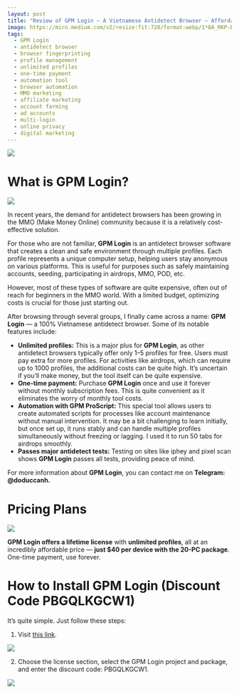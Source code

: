 ```yaml
---
layout: post
title: "Review of GPM Login — A Vietnamese Antidetect Browser — Affordable but Effective?"
image: https://miro.medium.com/v2/resize:fit:720/format:webp/1*8A_RKP-BsQ359oOGtkWVeA.png
tags: 
  - GPM Login
  - antidetect browser
  - browser fingerprinting
  - profile management
  - unlimited profiles
  - one-time payment
  - automation tool
  - browser automation
  - MMO marketing
  - affiliate marketing
  - account farming
  - ad accounts
  - multi-login
  - online privacy
  - digital marketing
---
```

![](https://miro.medium.com/v2/resize:fit:700/1*8A_RKP-BsQ359oOGtkWVeA.png)

# What is GPM Login?

![](https://miro.medium.com/v2/resize:fit:700/1*b-ZST_YeslQfFjI2qIDU3A.png)

In recent years, the demand for antidetect browsers has been growing in the MMO (Make Money Online) community because it is a relatively cost-effective solution.

For those who are not familiar,  **GPM Login**  is an antidetect browser software that creates a clean and safe environment through multiple profiles. Each profile represents a unique computer setup, helping users stay anonymous on various platforms. This is useful for purposes such as safely maintaining accounts, seeding, participating in airdrops, MMO, POD, etc.

However, most of these types of software are quite expensive, often out of reach for beginners in the MMO world. With a limited budget, optimizing costs is crucial for those just starting out.

After browsing through several groups, I finally came across a name:  **GPM Login**  — a 100% Vietnamese antidetect browser. Some of its notable features include:

-   **Unlimited profiles:**  This is a major plus for  **GPM Login**, as other antidetect browsers typically offer only 1–5 profiles for free. Users must pay extra for more profiles. For activities like airdrops, which can require up to 1000 profiles, the additional costs can be quite high. It’s uncertain if you’ll make money, but the tool itself can be quite expensive.
-   **One-time payment:**  Purchase  **GPM Login**  once and use it forever without monthly subscription fees. This is quite convenient as it eliminates the worry of monthly tool costs.
-   **Automation with GPM ProScript:**  This special tool allows users to create automated scripts for processes like account maintenance without manual intervention. It may be a bit challenging to learn initially, but once set up, it runs stably and can handle multiple profiles simultaneously without freezing or lagging. I used it to run 50 tabs for airdrops smoothly.
-   **Passes major antidetect tests:**  Testing on sites like iphey and pixel scan shows  **GPM Login**  passes all tests, providing peace of mind.

For more information about  **GPM Login**, you can contact me on  **Telegram: @doduccanh.**

# Pricing Plans

![](https://miro.medium.com/v2/resize:fit:700/1*0zXNU_Ra96i5kgayLnFhug.png)

**GPM Login offers a lifetime license**  with  **unlimited profiles**, all at an incredibly affordable price —  **just $40 per device with the 20-PC package**. One-time payment, use forever.

# How to Install GPM Login (Discount Code PBGQLKGCW1)

It’s quite simple. Just follow these steps:

1.  Visit  [this link](https://user.gpmsoftwares.com/login).

![](https://miro.medium.com/v2/resize:fit:700/1*u_DXIQNtYfzT7DVux-DeAA.png)

2. Choose the license section, select the GPM Login project and package, and enter the discount code: PBGQLKGCW1.

![](https://miro.medium.com/v2/resize:fit:700/1*-c0zhrZGKiZf0wiKDgan3Q.png)
